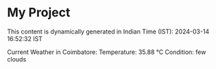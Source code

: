 # My Project

This content is dynamically generated in Indian Time (IST): 2024-03-14 16:52:32 IST


Current Weather in Coimbatore:
Temperature: 35.88 °C
Condition: few clouds
